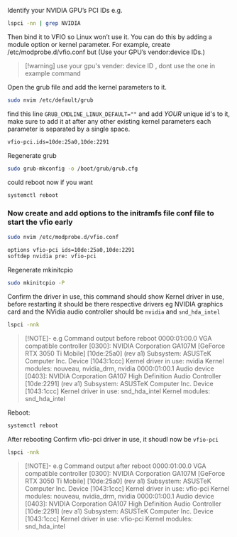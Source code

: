 Identify your NVIDIA GPU’s PCI IDs e.g. 
```bash
lspci -nn | grep NVIDIA
```

 Then bind it to VFIO so Linux won’t use it. You can do this by adding a module option or kernel parameter. For example, create /etc/modprobe.d/vfio.conf but (Use your GPU’s vendor:device IDs.)
 
> [!warning] use your gpu's vender: device ID , dont use the one in example command

Open the grub file and add the kernel parameters to it. 

```bash
sudo nvim /etc/default/grub
```

find this line `GRUB_CMDLINE_LINUX_DEFAULT=""` and add *YOUR* unique id's to it, make sure to add it at after any other existing kernel parameters each parameter is separated by a single space.  

```bash
vfio-pci.ids=10de:25a0,10de:2291
```

Regenerate grub 
```bash
sudo grub-mkconfig -o /boot/grub/grub.cfg
```

could reboot now if you want

```bash
systemctl reboot
```

### Now create and add options to the initramfs file conf file to start the vfio early 

```bash
sudo nvim /etc/modprobe.d/vfio.conf
```

```bash
options vfio-pci ids=10de:25a0,10de:2291
softdep nvidia pre: vfio-pci
```

Regenerate mkinitcpio

```bash
sudo mkinitcpio -P
```

Confirm the driver in use, this command should show Kernel driver in use, before restarting it should be there respective drivers eg NVIDIA graphics card and the NVidia audio controller should be `nvidia` and `snd_hda_intel`

```bash
lspci -nnk
```

> [!NOTE]- e.g Command output before reboot
> 0000:01:00.0 VGA compatible controller [0300]: NVIDIA Corporation GA107M [GeForce RTX 3050 Ti Mobile] [10de:25a0] (rev a1)
> 	Subsystem: ASUSTeK Computer Inc. Device [1043:1ccc]
> 	Kernel driver in use: nvidia
> 	Kernel modules: nouveau, nvidia_drm, nvidia
> 0000:01:00.1 Audio device [0403]: NVIDIA Corporation GA107 High Definition Audio Controller [10de:2291] (rev a1)
> 	Subsystem: ASUSTeK Computer Inc. Device [1043:1ccc]
> 	Kernel driver in use: snd_hda_intel
> 	Kernel modules: snd_hda_intel


Reboot:
```bash
systemctl reboot
```


After rebooting Confirm vfio-pci driver in use, it shoudl now be `vfio-pci` 

```bash
lspci -nnk
```


> [!NOTE]- e.g Command output after reboot
> 0000:01:00.0 VGA compatible controller [0300]: NVIDIA Corporation GA107M [GeForce RTX 3050 Ti Mobile] [10de:25a0] (rev a1)
> 	Subsystem: ASUSTeK Computer Inc. Device [1043:1ccc]
> 	Kernel driver in use: vfio-pci
> 	Kernel modules: nouveau, nvidia_drm, nvidia
> 0000:01:00.1 Audio device [0403]: NVIDIA Corporation GA107 High Definition Audio Controller [10de:2291] (rev a1)
> 	Subsystem: ASUSTeK Computer Inc. Device [1043:1ccc]
> 	Kernel driver in use: vfio-pci
> 	Kernel modules: snd_hda_intel